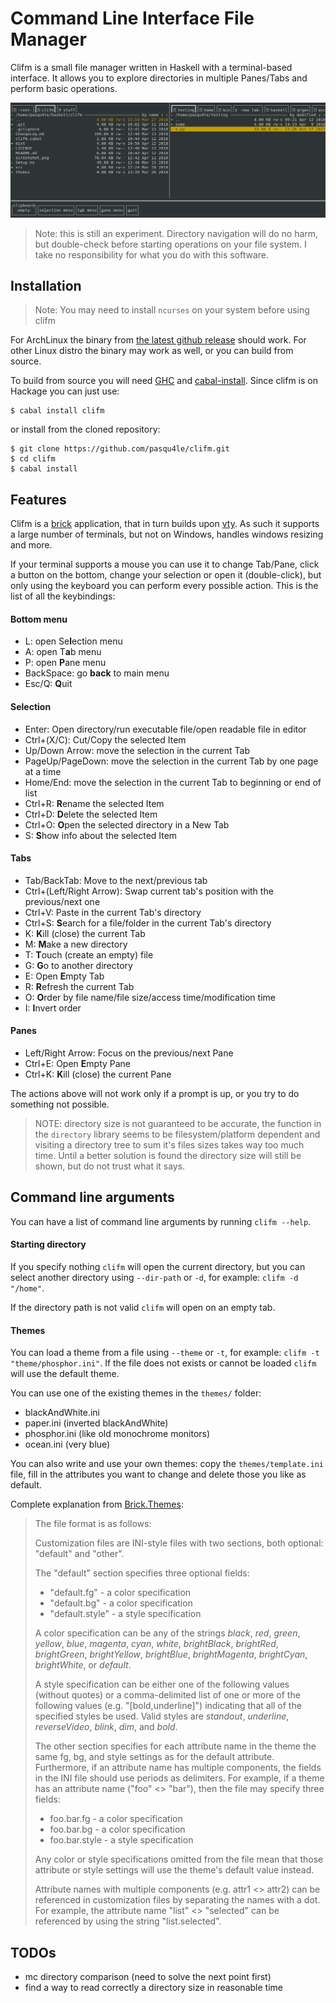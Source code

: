 # Command Line Interface File Manager
Clifm is a small file manager written in Haskell with a terminal-based interface. It allows you to explore directories in multiple Panes/Tabs and perform basic operations.

![screenshot](screenshot.png)

> Note: this is still an experiment. Directory navigation will do no harm, but double-check before starting operations on your file system. I take no responsibility for what you do with this software.

## Installation
> Note: You may need to install `ncurses` on your system before using clifm

For ArchLinux the binary from [the latest github release](https://github.com/pasqu4le/clifm/releases/latest) should work.
For other Linux distro the binary may work as well, or you can build from source.

To build from source you will need [GHC](https://www.haskell.org/ghc/) and [cabal-install](http://hackage.haskell.org/package/cabal-install).
Since clifm is on Hackage you can just use:

```
$ cabal install clifm
```
or install from the cloned repository:
```
$ git clone https://github.com/pasqu4le/clifm.git
$ cd clifm
$ cabal install
```

## Features
Clifm is a [brick](https://github.com/jtdaugherty/brick) application, that in turn builds upon [vty](https://github.com/jtdaugherty/vty). As such it supports a large number of terminals, but not on Windows, handles windows resizing and more.

If your terminal supports a mouse you can use it to change Tab/Pane, click a button on the bottom, change your selection or open it (double-click), but only using the keyboard you can perform every possible action. This is the list of all the keybindings:

#### Bottom menu
- L: open Se**l**ection menu
- A: open T**a**b menu
- P: open **P**ane menu
- BackSpace: go **back** to main menu
- Esc/Q: **Q**uit

#### Selection
- Enter: Open directory/run executable file/open readable file in editor
- Ctrl+(X/C): Cut/Copy the selected Item
- Up/Down Arrow: move the selection in the current Tab
- PageUp/PageDown: move the selection in the current Tab by one page at a time
- Home/End: move the selection in the current Tab to beginning or end of list
- Ctrl+R: **R**ename the selected Item
- Ctrl+D: **D**elete the selected Item
- Ctrl+O: **O**pen the selected directory in a New Tab
- S: **S**how info about the selected Item

#### Tabs
- Tab/BackTab: Move to the next/previous tab
- Ctrl+(Left/Right Arrow): Swap current tab's position with the previous/next one
- Ctrl+V: Paste in the current Tab's directory
- Ctrl+S: **S**earch for a file/folder in the current Tab's directory
- K: **K**ill (close) the current Tab
- M: **M**ake a new directory
- T: **T**ouch (create an empty) file
- G: **G**o to another directory
- E: Open **E**mpty Tab
- R: **R**efresh the current Tab
- O: **O**rder by file name/file size/access time/modification time
- I: **I**nvert order

#### Panes
- Left/Right Arrow: Focus on the previous/next Pane
- Ctrl+E: Open **E**mpty Pane
- Ctrl+K: **K**ill (close) the current Pane

The actions above will not work only if a prompt is up, or you try to do something not possible.

> NOTE: directory size is not guaranteed to be accurate, the function in the `directory` library seems to be filesystem/platform dependent and visiting a directory tree to sum it's files sizes takes way too much time. Until a better solution is found the directory size will still be shown, but do not trust what it says.

## Command line arguments
You can have a list of command line arguments by running `clifm --help`.

#### Starting directory
If you specify nothing `clifm` will open the current directory, but you can select another directory using `--dir-path` or `-d`, for example: `clifm -d "/home"`.

If the directory path is not valid `clifm` will open on an empty tab.

#### Themes
You can load a theme from a file using `--theme` or `-t`, for example: `clifm -t "theme/phosphor.ini"`. If the file does not exists or cannot be loaded `clifm` will use the default theme.

You can use one of the existing themes in the `themes/` folder:
- blackAndWhite.ini
- paper.ini (inverted blackAndWhite)
- phosphor.ini (like old monochrome monitors)
- ocean.ini (very blue)

You can also write and use your own themes: copy the `themes/template.ini` file, fill in the attributes you want to change and delete those you like as default.

Complete explanation from [Brick.Themes](https://hackage.haskell.org/package/brick-0.35/docs/Brick-Themes.html):
> The file format is as follows:
>
> Customization files are INI-style files with two sections, both optional: "default" and "other".
>
> The "default" section specifies three optional fields:
>
> - "default.fg" - a color specification
> - "default.bg" - a color specification
> - "default.style" - a style specification
>
> A color specification can be any of the strings *black*, *red*, *green*, *yellow*, *blue*, *magenta*, *cyan*, *white*, *brightBlack*, *brightRed*, *brightGreen*, *brightYellow*, *brightBlue*, *brightMagenta*, *brightCyan*, *brightWhite*, or *default*.
>
> A style specification can be either one of the following values (without quotes) or a comma-delimited list of one or more of the following values (e.g. "[bold,underline]") indicating that all of the specified styles be used. Valid styles are *standout*, *underline*, *reverseVideo*, *blink*, *dim*, and *bold*.
>
> The other section specifies for each attribute name in the theme the same fg, bg, and style settings as for the default attribute. Furthermore, if an attribute name has multiple components, the fields in the INI file should use periods as delimiters. For example, if a theme has an attribute name ("foo" <> "bar"), then the file may specify three fields:
>
> - foo.bar.fg - a color specification
> - foo.bar.bg - a color specification
> - foo.bar.style - a style specification
>
> Any color or style specifications omitted from the file mean that those attribute or style settings will use the theme's default value instead.
>
> Attribute names with multiple components (e.g. attr1 <> attr2) can be referenced in customization files by separating the names with a dot. For example, the attribute name "list" <> "selected" can be referenced by using the string "list.selected".

## TODOs
- mc directory comparison (need to solve the next point first)
- find a way to read correctly a directory size in reasonable time
